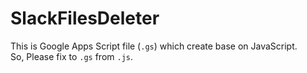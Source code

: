 # SlackFilesDeleter

This is Google Apps Script file (`.gs`) which create base on JavaScript.  
So, Please fix to `.gs` from `.js`.
